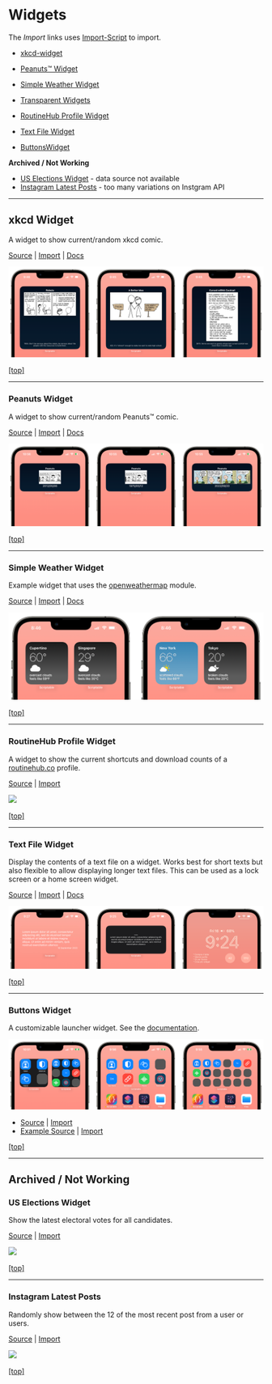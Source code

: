 # Widgets

The _Import_ links uses [Import-Script](../Import-Script/readme.md) to import.


* [xkcd-widget](#xkcd-widget)
* [Peanuts™ Widget](#peanuts-widget)
* [Simple Weather Widget](#simple-weather-widget)
* [Transparent Widgets](#transparent-widgets)

* [RoutineHub Profile Widget](#routinehub-profile-widget)
* [Text File Widget](#text-file-widget)
* [ButtonsWidget](#buttons-widget)

**Archived / Not Working**

* [US Elections Widget](#us-elections-widget) - data source not available
* [Instagram Latest Posts](#instagram-latest-posts) - too many variations on Instgram API


---

## xkcd Widget

A widget to show current/random xkcd comic.

[Source](../source/xkcd.js) | [Import](https://open.scriptable.app/run/Import-Script?url=https://github.com/supermamon/scriptable-scripts/source/xkcd.js) | [Docs](xkcd-widget.md)

![](img/xkcd-widget-crop.png)

[[top]](#widgets)

--- 
### Peanuts Widget

A widget to show current/random Peanuts™ comic.

[Source](../source/peanuts-widget.js) | [Import](https://open.scriptable.app/run/Import-Script?url=https://github.com/supermamon/scriptable-scripts/source/peanuts-widget.js) | [Docs](peanuts-widget.md)

![](img/peanuts-widget-crop.png)

[[top]](#widgets)

---
### Simple Weather Widget

Example widget that uses the [openweathermap](openweathermap.md) module. 

[Source](../source/simple-weather-widget.js) | [Import](https://open.scriptable.app/run/Import-Script?url=https://github.com/supermamon/scriptable-scripts/source/simple-weather-widget.js) | [Docs](openweathermap.md) 

![](img/simple-weather-crop.png)

[[top]](#widgets)

---

### RoutineHub Profile Widget
A widget to show the current shortcuts and download counts of a [routinehub.co](https://routinehub.co) profile. 

[Source](routinehub-widgets/rh-profile-widget.js) | [Import](https://open.scriptable.app/run/Import-Script?url=https://github.com/supermamon/scriptable-scripts/routinehub-widgets/rh-profile-widget.js) 

![](../routinehub-widgets/preview-rhp-sml.jpg)

[[top]](#widgets)

---

### Text File Widget

Display the contents of a text file on a widget. Works best for short texts but also flexible to allow displaying longer text files. 
This can be used as a lock screen or a home screen widget.

[Source](../source/lib-text-file-widget.js) | [Import](https://open.scriptable.app/run/Import-Script?url=https://github.com/supermamon/scriptable-scripts/source/lib-text-file-widget.js) | [Docs](text-file-widget.md)

![three-way screenshot of widget](img/text-file-widget-crop.png)

[[top]](#widgets)

---

### Buttons Widget

A customizable launcher widget. See the [documentation](buttons-widget.md).

![](img/butons-widget-crop.png)

* [Source](../source/buttons-widget.js) | [Import](https://open.scriptable.app/run/Import-Script?url=https://github.com/supermamon/scriptable-scripts/source/buttons-widget.js) 
* [Example Source](../source/buttons-widget-sample.js) | [Import](https://open.scriptable.app/run/Import-Script?url=https://github.com/supermamon/scriptable-scripts/source/buttons-widget-sample.js) 

[[top]](#widgets)

---

## Archived / Not Working

### US Elections Widget
Show the latest electoral votes for all candidates.

[Source](misc/us-elections.js) | [Import](https://open.scriptable.app/run/Import-Script?url=https://github.com/supermamon/scriptable-scripts/misc/us-elections.js)

![](../misc/preview-uspolls.jpg)

[[top]](#widgets)

---
### Instagram Latest Posts
Randomly show between the 12 of the most recent post from a user or users.

[Source](https://github.com/supermamon/scriptable-instagram-widgets/blob/master/ig-latest-post.js) | [Import](https://open.scriptable.app/run/Import-Script?url=https://github.com/supermamon/scriptable-instagram-widgets/ig-latest-post.js)


![](https://raw.githubusercontent.com/supermamon/scriptable-instagram-widgets/master/preview-igl.jpg)

[[top]](#widgets)
